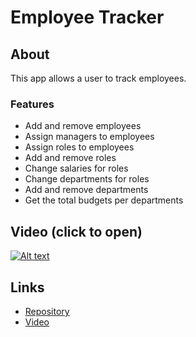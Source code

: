 # Employee Tracker

## About
This app allows a user to track employees. 

### Features
* Add and remove employees
* Assign managers to employees
* Assign roles to employees
* Add and remove roles
* Change salaries for roles
* Change departments for roles
* Add and remove departments
* Get the total budgets per departments

## Video (click to open)
[![Alt text](https://img.youtube.com/vi/E76ib2STPHQ.jpg)](https://youtu.be/E76ib2STPHQ)

## Links
* [Repository](hhttps://github.com/D1sl/silver-octo-invention)
* [Video](https://youtu.be/E76ib2STPHQ)